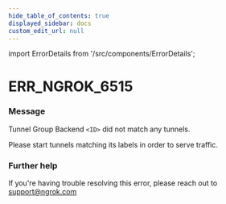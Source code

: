 ```yaml
---
hide_table_of_contents: true
displayed_sidebar: docs
custom_edit_url: null
---
```


import ErrorDetails from '/src/components/ErrorDetails';

# ERR_NGROK_6515

### Message
Tunnel Group Backend `<ID>` did not match any tunnels.

Please start tunnels matching its labels in order to serve traffic.

### Further help
If you're having trouble resolving this error, please reach out to [support@ngrok.com](mailto:support@ngrok.com?subject=Help%20with%20ERR_NGROK_6515)

<ErrorDetails error='err_ngrok_6515' />
